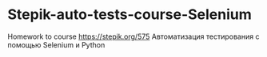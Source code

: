 # Stepik-auto-tests-course-Selenium
Homework to course https://stepik.org/575
Автоматизация тестирования с помощью Selenium и Python
